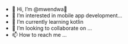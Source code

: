- 👋 Hi, I’m @mwendwa👋
- 👀 I’m interested in mobile app development...
- 🌱 I’m currently learning kotlin
- 💞️ I’m looking to collaborate on ...
- 📫 How to reach me ...

<!---
mwendwa2004/mwendwa2004 is a ✨ special ✨ repository because its `README.md` (this file) appears on your GitHub profile.
You can click the Preview link to take a look at your changes.
--->
